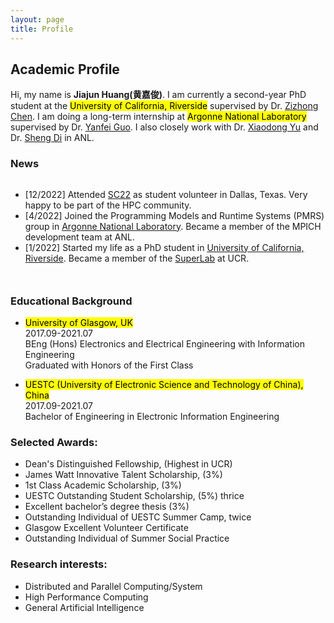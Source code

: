 ```yaml
---
layout: page
title: Profile
---
```


## Academic Profile
Hi, my name is **Jiajun Huang(黄嘉俊)**. I am currently a second-year PhD student at the <mark>University of California, Riverside</mark> supervised by Dr. [Zizhong Chen](https://www.cs.ucr.edu/~chen/superlab/people.html). I am doing a long-term internship at <mark>Argonne National Laboratory</mark> supervised by Dr. [Yanfei Guo](https://www.anl.gov/profile/yanfei-guo). I also closely work with Dr. [Xiaodong Yu](https://xiaodong-yu.github.io) and Dr. [Sheng Di](https://www.mcs.anl.gov/~shdi/) in ANL.

<h3>News</h3>
<div style="height: 160px; overflow: auto;">
<ul>
	<li>
		[12/2022] Attended <a href="https://sc22.supercomputing.org">SC22</a> as student volunteer in Dallas, Texas. Very happy to be part of the HPC community.
	</li>
    <li>
        [4/2022] Joined the Programming Models and Runtime Systems (PMRS) group in <a href="https://www.anl.gov">Argonne National Laboratory</a>. Became a member of the MPICH development team at ANL. 
    </li>
    <li>
        [1/2022] Started my life as a PhD student in <a href="https://www.ucr.edu">University of California, Riverside</a>. Became a member of the <a href="https://www.cs.ucr.edu/~chen/superlab/index.html">SuperLab</a> at UCR. 
    </li>
</ul>
</div>

### Educational Background

* <mark>University of Glasgow, UK</mark>  
2017.09-2021.07  
BEng (Hons) Electronics and Electrical Engineering with Information Engineering  
Graduated with Honors of the First Class  

* <mark>UESTC (University of Electronic Science and Technology of China), China</mark>   
2017.09-2021.07    
Bachelor of Engineering in Electronic Information Engineering  

### Selected Awards:
- Dean's Distinguished Fellowship, (Highest in UCR) 
- James Watt Innovative Talent Scholarship, (3%)
- 1st Class Academic Scholarship, (3%)
- UESTC Outstanding Student Scholarship, (5%) thrice 
- Excellent bachelor’s degree thesis (3%)
- Outstanding Individual of UESTC Summer Camp, twice
- Glasgow Excellent Volunteer Certificate
- Outstanding Individual of Summer Social Practice 

### Research interests:
- Distributed and Parallel Computing/System
- High Performance Computing
- General Artificial Intelligence

<script type='text/javascript' id='clustrmaps' src='//cdn.clustrmaps.com/map_v2.js?cl=000000&w=500&t=tt&d=RKFC0tf2HkUKuOKvsqRsBycAaOSTK6mnDby741hhPhI&co=ffffff&cmo=3acc3a&cmn=ff5353&ct=ffffff'></script>
